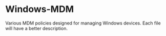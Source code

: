 # Windows-MDM
Various MDM policies designed for managing Windows devices. Each file will have a better description. 
